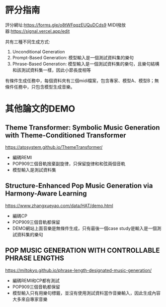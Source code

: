 # 評分指南
評分網址:https://forms.gle/o8tWFqqzEUQuDCds9
MIDI撥放器:https://signal.vercel.app/edit

共有三種不同生成方式:
1. Unconditional Generation
2. Prompt-Based Generation: 模型輸入是一個測試資料集的樂句
2. Phrase-Based Generation: 模型輸入是一個測試資料集的樂句，且樂句結構和該測試資料集一樣，因此小節長度相等

有條件生成任務中，每個資料夾有三個midi檔案，包含專家、模型A、模型B；無條件任務中，只包含模型生成音樂。

# 其他論文的DEMO

## Theme Transformer: Symbolic Music Generation with Theme-Conditioned Transformer

https://atosystem.github.io/ThemeTransformer/

* 編碼REMI
* POP909三個音軌捨棄副旋律，只保留旋律和和弦兩個音軌
* 模型輸入是測試資料集

## Structure-Enhanced Pop Music Generation via Harmony-Aware Learning
https://www.zhangxueyao.com/data/HAT/demo.html

* 編碼CP
* POP909三個音軌都保留
* DEMO網站上面音樂是無條件生成，只有最後一個case study是輸入是一個測試資料集的樂句


## POP MUSIC GENERATION WITH CONTROLLABLE PHRASE LENGTHS
https://miltokyo.github.io/phrase-length-designated-music-generation/

* 編碼REMI和CP都有測試
* POP909三個音軌都保留
* 模型輸入只有用樂句標籤，並沒有使用測試資料當作音樂輸入，因此生成內容大多來自專家音樂